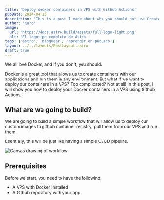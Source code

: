 ```yaml
---
title: 'Deploy docker containers in VPS with Github Actions'
pubDate: 2024-04-13
description: 'This is a post I made about why you should not use Create React App a couple of years ago. I still stand by this post today.'
author: 'Kuro'
image:
  url: 'https://docs.astro.build/assets/full-logo-light.png'
  alt: 'El logotipo completo de Astro.'
tags: ['astro', 'bloguear', 'aprender en público']
layout: ../../layouts/PostLayout.astro
draft: true
---
```


We all love Docker, and if you don't, you should. 

Docker is a great tool that allows us to create containers with our applications and run them in any environment. But what if we want to deploy our containers in a VPS? Too complicated? Not at all! In this post, I will show you how to deploy your Docker containers in a VPS using Github Actions.

## What are we going to build?

We are going to build a simple workflow that will allow us to deploy our custom images to github container registry, pull them from our VPS and run them.

Esentially, this will be just like having a simple CI/CD pipeline.

![Canvas drawing of workflow](/02/workflow.png)

## Prerequisites

Before we start, you need to have the following:
- A VPS with Docker installed
- A Github repository with your app

